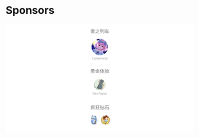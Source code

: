 # Sponsors

<p align="center">
  <img src='https://raw.githubusercontent.com/zhiyiYo/Sponsors/main/sponsors.svg'/>
</p>
